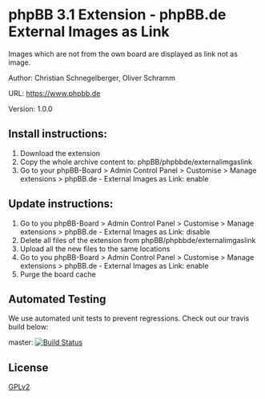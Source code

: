 # phpBB 3.1 Extension - phpBB.de External Images as Link

Images which are not from the own board are displayed as link not as image.

Author: Christian Schnegelberger, Oliver Schramm

URL: https://www.phpbb.de

Version: 1.0.0

## Install instructions:
1. Download the extension
2. Copy the whole archive content to: phpBB/phpbbde/externalimgaslink
3. Go to your phpBB-Board > Admin Control Panel > Customise > Manage extensions > phpBB.de - External Images as Link: enable

## Update instructions:
1. Go to you phpBB-Board > Admin Control Panel > Customise > Manage extensions > phpBB.de - External Images as Link: disable
2. Delete all files of the extension from phpBB/phpbbde/externalimgaslink
3. Upload all the new files to the same locations
4. Go to you phpBB-Board > Admin Control Panel > Customise > Manage extensions > phpBB.de - External Images as Link: enable
5. Purge the board cache

## Automated Testing

We use automated unit tests to prevent regressions. Check out our travis build below:

master: [![Build Status](https://travis-ci.org/phpbb-de/phpbb-ext-external-img-as-link.png?branch=master)](http://travis-ci.org/phpbb-de/phpbb-ext-external-img-as-link)

## License

[GPLv2](license.txt)
